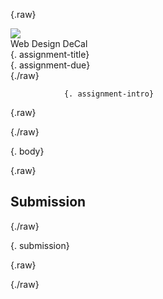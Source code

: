 {.raw}
<!doctype html>
<html>
<head>
    <meta charset="utf-8">
    <title>{. assignment-title}</title>
    <link rel="stylesheet" type="text/css" href="{.link* assets/styles/atom-one-light.css}">
    <link rel="stylesheet" type="text/css" href="{.link* assets/styles/style.css}">
</head>
<body>
    <div id="container">
        <div id="header">
            <div id="header-caption">
                <img id="header-caption-logo" src="{.link* assets/images/logo.png}">
                <div id="header-caption-name">Web Design DeCal</div>
            </div>
            <div id="header-content">
                <div id="header-title">{. assignment-title}</div>
                <div id="header-due">{. assignment-due}</div>
            </div>
        </div>
        <div class="section">
            <div class="block block-highlight">
{./raw}

                {. assignment-intro}

{.raw}
            </div>
{./raw}

{. body}

{.raw}
        </div>
        <div class="section">
            <h2>Submission</h2>
            <div class="block block-highlight">
{./raw}

{. submission}

{.raw}
            </div>
        </div>
    </div>
</body>
</html>
{./raw}
